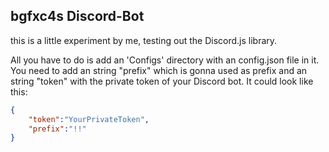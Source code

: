 ## bgfxc4s Discord-Bot

this is a little experiment by me, testing out the Discord.js library.

All you have to do is add an 'Configs' directory with an config.json file in it.
You need to add an string "prefix" which is gonna used as prefix and an string "token" with the private token of your Discord bot.
It could look like this:

```JSON
{
	"token":"YourPrivateToken",
	"prefix":"!!"
}
```
